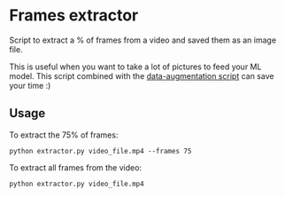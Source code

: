 # Frames extractor

Script to extract a % of frames from a video and saved them as an image file.

This is useful when you want to take a lot of pictures to feed your ML model. This script combined with the [data-augmentation script](https://github.com/davamix/data-augmentation) can save your time :)

## Usage
To extract the 75% of frames:

`python extractor.py video_file.mp4 --frames 75`

To extract all frames from the video:

`python extractor.py video_file.mp4`